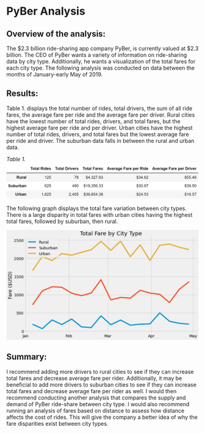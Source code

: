 # PyBer Analysis
## Overview of the analysis: 
The $2.3 billion ride-sharing app company PyBer, is currently valued at $2.3 billion. The CEO of PyBer wants a variety of information on ride-sharing data by city type. Additionally, he wants a visualization of the total fares for each city type. The following analysis was conducted on data between the months of January-early May of 2019.



## Results: 
Table 1. displays the total number of rides, total drivers, the sum of all ride fares, the average fare per ride and the average fare per driver. Rural cities have the lowest number of total rides, drivers, and total fares, but the highest average fare per ride and per driver. Urban cities have the highest number of total rides, drivers, and total fares but the lowest average fare per ride and driver. The suburban data falls in between the rural and urban data.

*Table 1.*
![](Resources/rider_df.png)

The following graph displays the total fare variation between city types. There is a large disparity in total fares with urban cities having the highest total fares, followed by suburban, then rural.

![](Resources/city_type_graph.png)

## Summary:  
I recommend adding more drivers to rural cities to see if they can increase total fares and decrease average fare per rider. Additionally, it may be beneficial to add more drivers to suburban cities to see if they can increase total fares and decrease average fare per rider as well. I would then recommend conducting another analysis that compares the supply and demand of PyBer ride-share between city type. I would also recommend running an analysis of fares based on distance to assess how distance affects the cost of rides. This will give the company a better idea of why the fare disparities exist between city types.
